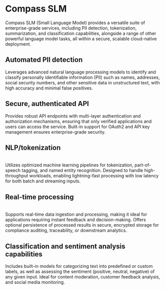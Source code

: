 # Compass SLM

Compass SLM (Small Language Model) provides a versatile suite of enterprise-grade services, including PII detection, tokenization, summarization, and classification capabilities, alongside a range of other powerful language model tasks, all within a secure, scalable cloud-native deployment.

## **Automated PII detection**
Leverages advanced natural language processing models to identify and classify personally identifiable information (PII) such as names, addresses, social security numbers, and other sensitive data in unstructured text, with high accuracy and minimal false positives.

## **Secure, authenticated API**
Provides robust API endpoints with multi-layer authentication and authorization mechanisms, ensuring that only verified applications and users can access the service. Built-in support for OAuth2 and API key management ensures enterprise-grade security.

## **NLP/tokenization**
<br>
Utilizes optimized machine learning pipelines for tokenization, part-of-speech tagging, and named entity recognition. Designed to handle high-throughput workloads, enabling lightning-fast processing with low latency for both batch and streaming inputs.

## **Real-time processing**
<br>
Supports real-time data ingestion and processing, making it ideal for applications requiring instant feedback and decision-making. Offers optional persistence of processed results in secure, encrypted storage for compliance auditing, traceability, or downstream analytics.

## **Classification and sentiment analysis capabilities**
Includes built-in models for categorizing text into predefined or custom labels, as well as assessing the sentiment (positive, neutral, negative) of any given input. Ideal for content moderation, customer feedback analysis, and social media monitoring.